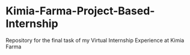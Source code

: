 # Kimia-Farma-Project-Based-Internship
Repository for the final task of my Virtual Internship Experience at Kimia Farma
